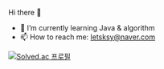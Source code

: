 Hi there 👋

- 🌱 I’m currently learning Java & algorithm
- 📫 How to reach me: letsksy@naver.com

[![Solved.ac
프로필](http://mazassumnida.wtf/api/v2/generate_badge?boj=letsksy)](https://solved.ac/letsksy)
